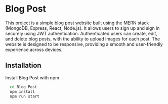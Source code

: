# Blog Post

This project is a simple blog post website built using the MERN stack (MongoDB, Express, React, Node.js). It allows users to sign up and sign in securely using JWT authentication. Authenticated users can create, edit, and delete blog posts, with the ability to upload images for each post. The website is designed to be responsive, providing a smooth and user-friendly experience across devices.

## Installation

Install Blog Post with npm

```bash
  cd Blog Post
  npm install
  npm run start
```
